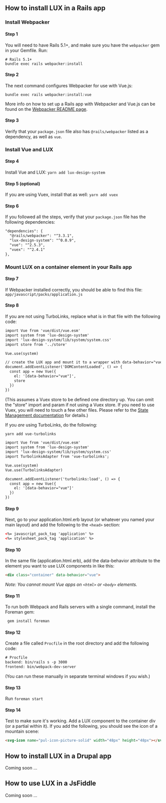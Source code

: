 ## How to install LUX in a Rails app

### Install Webpacker

#### Step 1

You will need to have Rails 5.1+, and make sure you have the `webpacker` gem in your Gemfile. Run:

```
# Rails 5.1+
bundle exec rails webpacker:install
```

#### Step 2

The next command configures Webpacker for use with Vue.js:

```
bundle exec rails webpacker:install:vue
```

More info on how to set up a Rails app with Webpacker and Vue.js can be found on the [Webpacker README page](https://github.com/rails/webpacker#vue).

#### Step 3

Verify that your `package.json` file also has `@rails/webpacker` listed as a dependency, as well as `vue`.

### Install Vue and LUX

#### Step 4

Install Vue and LUX:
`yarn add lux-design-system`

#### Step 5 (optional)

If you are using Vuex, install that as well:
`yarn add vuex`

#### Step 6

If you followed all the steps, verify that your `package.json` file has the following dependencies:

```html
"dependencies": {
  "@rails/webpacker": "^3.3.1",
  "lux-design-system": "^0.0.9",
  "vue": "^2.5.3",
  "vuex": "^2.4.1"
},
```

### Mount LUX on a container element in your Rails app

#### Step 7

If Webpacker installed correctly, you should be able to find this file: `app/javascript/packs/application.js`

#### Step 8

If you are not using TurboLinks, replace what is in that file with the following code:

```html
import Vue from 'vue/dist/vue.esm'
import system from 'lux-design-system'
import 'lux-design-system/lib/system/system.css'
import store from '../store'

Vue.use(system)

// create the LUX app and mount it to a wrapper with data-behavior="vue"
document.addEventListener('DOMContentLoaded', () => {
  const app = new Vue({
    el: '[data-behavior="vue"]',
    store
  })
})
```

(This assumes a Vuex store to be defined one directory up. You can omit the "store" import and param if not using a Vuex store. If you need to use Vuex, you will need to touch a few other files. Please refer to the [State Management documentation](https://pulibrary.github.io/lux/docs/#!/State%20Management) for details.)

If you _are_ using TurboLinks, do the following:

```html
yarn add vue-turbolinks
```

```html
import Vue from 'vue/dist/vue.esm'
import system from 'lux-design-system'
import 'lux-design-system/lib/system/system.css'
import TurbolinksAdapter from 'vue-turbolinks';

Vue.use(system)
Vue.use(TurbolinksAdapter)

document.addEventListener('turbolinks:load', () => {
  const app = new Vue({
    el: '[data-behavior="vue"]'
  })
})
```

#### Step 9

Next, go to your application.html.erb layout (or whatever you named your main layout) and add the following to the `<head>` section:

```html
<%= javascript_pack_tag 'application' %>
<%= stylesheet_pack_tag 'application' %>
```

#### Step 10

In the same file (application.html.erb), add the data-behavior attribute to the element you want to use LUX components in like this:

```html
<div class="container" data-behavior="vue">
```

_*Note*: You cannot mount Vue apps on `<html>` or `<body>` elements._

#### Step 11

To run both Webpack and Rails servers with a single command, install the Foreman gem:

```html
 gem install foreman
```

#### Step 12

Create a file called `Procfile` in the root directory and add the following code:

```html
# Procfile
backend: bin/rails s -p 3000
frontend: bin/webpack-dev-server
```

(You can run these manually in separate terminal windows if you wish.)

#### Step 13

Run `foreman start`

#### Step 14

Test to make sure it's working. Add a LUX component to the container div (or a partial within it). If you add the following,
you should see the icon of a mountain scene:

```html
<svg-icon name="pul-icon-picture-solid" width="48px" height="48px"></svg-icon>
```

## How to install LUX in a Drupal app

Coming soon ...

## How to use LUX in a JsFiddle

Coming soon ...
